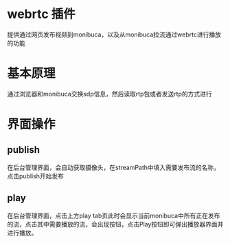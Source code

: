 # webrtc 插件

提供通过网页发布视频到monibuca，以及从monibuca拉流通过webrtc进行播放的功能

# 基本原理

通过浏览器和monibuca交换sdp信息，然后读取rtp包或者发送rtp的方式进行

# 界面操作

## publish
在后台管理界面，会自动获取摄像头，在streamPath中填入需要发布流的名称，点击publish开始发布

## play
在后台管理界面，点击上方play tab页此时会显示当前monibuca中所有正在发布的流，点击其中需要播放的流，会出现按钮，点击Play按钮即可弹出播放器界面并进行播放。
